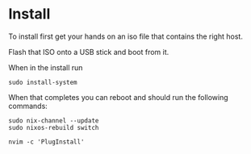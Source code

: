 # Install
To install first get your hands on an iso file that contains the right host.

Flash that ISO onto a USB stick and boot from it.

When in the install run
```
sudo install-system
```

When that completes you can reboot and should run the following commands:
```
sudo nix-channel --update
sudo nixos-rebuild switch

nvim -c 'PlugInstall'
```
